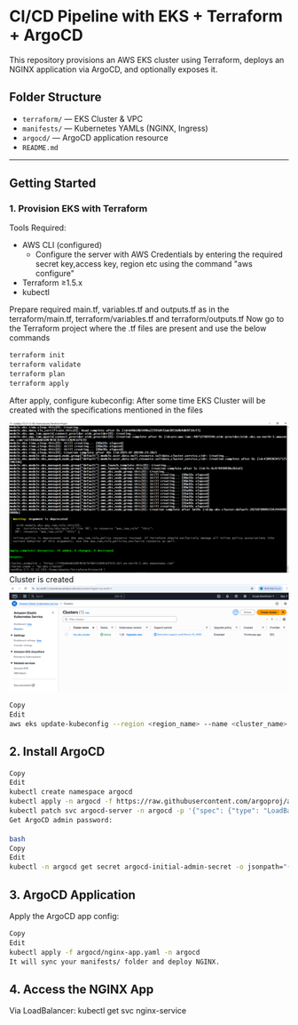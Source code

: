 
# CI/CD Pipeline with EKS + Terraform + ArgoCD

This repository provisions an AWS EKS cluster using Terraform, deploys an NGINX application via ArgoCD, and optionally exposes it.

## Folder Structure

- `terraform/` — EKS Cluster & VPC
- `manifests/` — Kubernetes YAMLs (NGINX, Ingress)
- `argocd/` — ArgoCD application resource
- `README.md`

---

##  Getting Started

### 1. Provision EKS with Terraform
Tools Required:
 - AWS CLI (configured)
   - Configure the server with AWS Credentials by entering the required secret key,access key, region etc using the command "aws configure"
 - Terraform ≥1.5.x
 - kubectl 

Prepare required main.tf, variables.tf and outputs.tf as in the terraform/main.tf, terraform/variables.tf and terraform/outputs.tf Now go to the Terraform project where the .tf files are present and use the below commands

```bash
terraform init
terraform validate
terraform plan
terraform apply
```
After apply, configure kubeconfig:
After some time EKS Cluster will be created with the specifications mentioned in the files 

![Example Image](https://github.com/vijaysinga/TEST/blob/master/Images/EKS_Cluster.PNG)
Cluster is created
![Example Image](https://github.com/vijaysinga/TEST/blob/master/Images/Cluster.PNG)
```bash
Copy
Edit
aws eks update-kubeconfig --region <region_name> --name <cluster_name>
```

## 2. Install ArgoCD
```bash
Copy
Edit
kubectl create namespace argocd
kubectl apply -n argocd -f https://raw.githubusercontent.com/argoproj/argo-cd/stable/manifests/install.yaml
kubectl patch svc argocd-server -n argocd -p '{"spec": {"type": "LoadBalancer"}}'
Get ArgoCD admin password:

bash
Copy
Edit
kubectl -n argocd get secret argocd-initial-admin-secret -o jsonpath="{.data.password}" | base64 -d

```
## 3. ArgoCD Application
Apply the ArgoCD app config:

```bash
Copy
Edit
kubectl apply -f argocd/nginx-app.yaml -n argocd
It will sync your manifests/ folder and deploy NGINX.
```
## 4. Access the NGINX App
Via LoadBalancer: kubectl get svc nginx-service
